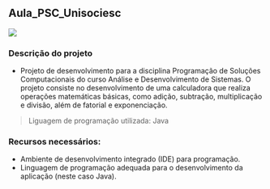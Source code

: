 ## Aula_PSC_Unisociesc
<div>
<img src="http://img.shields.io/static/v1?label=STATUS%20DO%20PROJETO&message=%20FINALIZADO&color=RED&style=for-the-badge_blank"></a>
   </div>
   
### Descrição do projeto
  - Projeto de desenvolvimento para a disciplina Programação de Soluções Computacionais do curso Análise e Desenvolvimento de Sistemas. O projeto consiste no desenvolvimento de uma calculadora que realiza operações matemáticas básicas, como adição, subtração, multiplicação e divisão, além de fatorial e exponenciação. 
> Liguagem de programação utilizada: Java
### Recursos necessários:
- Ambiente de desenvolvimento integrado (IDE) para programação.
- Linguagem de programação adequada para o desenvolvimento da aplicação (neste caso Java).

